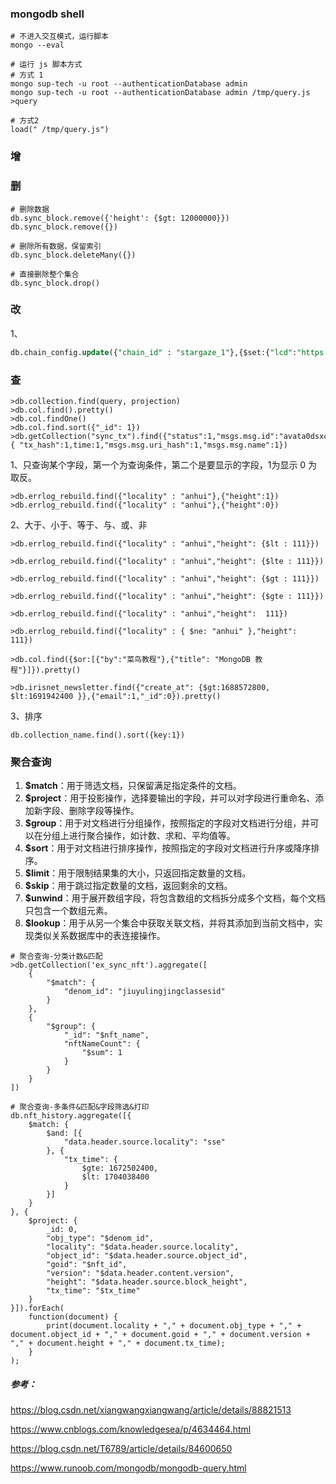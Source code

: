 ### mongodb shell

```
# 不进入交互模式，运行脚本
mongo --eval

# 运行 js 脚本方式
# 方式 1
mongo sup-tech -u root --authenticationDatabase admin
mongo sup-tech -u root --authenticationDatabase admin /tmp/query.js >query

# 方式2 
load(" /tmp/query.js")
```

















### 增





### 删

```
# 删除数据
db.sync_block.remove({'height': {$gt: 12000000}})
db.sync_block.remove({})

# 删除所有数据，保留索引
db.sync_block.deleteMany({})

# 直接删除整个集合
db.sync_block.drop()

```



### 改

1、

```sql
db.chain_config.update({"chain_id" : "stargaze_1"},{$set:{"lcd":"https://api.stars.kingnodes.com"}})
```



### 查

```mysql
>db.collection.find(query, projection)
>db.col.find().pretty()
>db.col.findOne() 
>db.col.find.sort({"_id": 1})
>db.getCollection("sync_tx").find({"status":1,"msgs.msg.id":"avata0dsxclzibau8sbjwgtuea0ht0us"},{ "tx_hash":1,time:1,"msgs.msg.uri_hash":1,"msgs.msg.name":1})
```

1、只查询某个字段，第一个为查询条件，第二个是要显示的字段，1为显示 0 为取反。

```mysql
>db.errlog_rebuild.find({"locality" : "anhui"},{"height":1})
>db.errlog_rebuild.find({"locality" : "anhui"},{"height":0})
```

2、大于、小于、等于、与、或、非

```mysql
>db.errlog_rebuild.find({"locality" : "anhui","height": {$lt : 111}})

>db.errlog_rebuild.find({"locality" : "anhui","height": {$lte : 111}})

>db.errlog_rebuild.find({"locality" : "anhui","height": {$gt : 111}})

>db.errlog_rebuild.find({"locality" : "anhui","height": {$gte : 111}})

>db.errlog_rebuild.find({"locality" : "anhui","height":  111})

>db.errlog_rebuild.find({"locality" : { $ne: "anhui" },"height":  111})

>db.col.find({$or:[{"by":"菜鸟教程"},{"title": "MongoDB 教程"}]}).pretty()

>db.irisnet_newsletter.find({"create_at": {$gt:1688572800, $lt:1691942400 }},{"email":1,"_id":0}).pretty()

```

3、排序

```
db.collection_name.find().sort({key:1})
```



### 聚合查询

1. **$match**：用于筛选文档，只保留满足指定条件的文档。
2. **$project**：用于投影操作，选择要输出的字段，并可以对字段进行重命名、添加新字段、删除字段等操作。
3. **$group**：用于对文档进行分组操作，按照指定的字段对文档进行分组，并可以在分组上进行聚合操作，如计数、求和、平均值等。
4. **$sort**：用于对文档进行排序操作，按照指定的字段对文档进行升序或降序排序。
5. **$limit**：用于限制结果集的大小，只返回指定数量的文档。
6. **$skip**：用于跳过指定数量的文档，返回剩余的文档。
7. **$unwind**：用于展开数组字段，将包含数组的文档拆分成多个文档，每个文档只包含一个数组元素。
8. **$lookup**：用于从另一个集合中获取关联文档，并将其添加到当前文档中，实现类似关系数据库中的表连接操作。

```
# 聚合查询-分类计数&匹配
>db.getCollection('ex_sync_nft').aggregate([
    {
        "$match": {
            "denom_id": "jiuyulingjingclassesid"
        }
    },
    {
        "$group": {
            "_id": "$nft_name",
            "nftNameCount": {
                "$sum": 1
            }
        }
    }
])

# 聚合查询-多条件&匹配&字段筛选&打印
db.nft_history.aggregate([{
    $match: {
        $and: [{
            "data.header.source.locality": "sse"
        }, {
            "tx_time": {
                $gte: 1672502400,
                $lt: 1704038400
            }
        }]
    }
}, {
    $project: {
        _id: 0,
        "obj_type": "$denom_id",
        "locality": "$data.header.source.locality",
        "object_id": "$data.header.source.object_id",
        "goid": "$nft_id",
        "version": "$data.header.content.version",
        "height": "$data.header.source.block_height",
        "tx_time": "$tx_time"
    }
}]).forEach(
    function(document) {
        print(document.locality + "," + document.obj_type + "," + document.object_id + "," + document.goid + "," + document.version + "," + document.height + "," + document.tx_time);
    }
);
```



##### 参考：

https://blog.csdn.net/xiangwangxiangwang/article/details/88821513

https://www.cnblogs.com/knowledgesea/p/4634464.html

https://blog.csdn.net/T6789/article/details/84600650

https://www.runoob.com/mongodb/mongodb-query.html